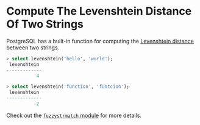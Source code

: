 # Compute The Levenshtein Distance Of Two Strings

PostgreSQL has a built-in function for computing the [Levenshtein distance](https://en.wikipedia.org/wiki/Levenshtein\_distance) between two strings.

```sql
> select levenshtein('hello', 'world');
 levenshtein
-------------
           4

> select levenshtein('function', 'funtcion');
 levenshtein
-------------
           2
```

Check out the [`fuzzystrmatch` module](https://www.postgresql.org/docs/current/fuzzystrmatch.html#id-1.11.7.24.6) for more details.
